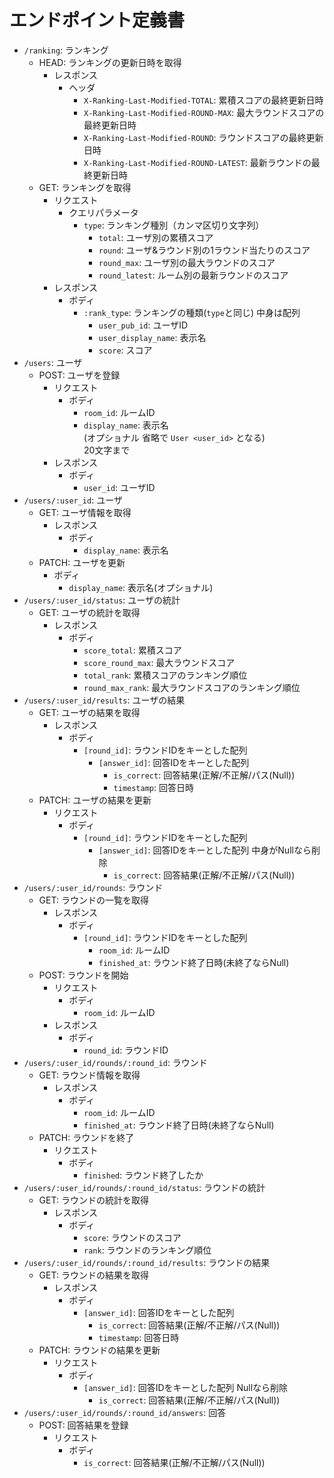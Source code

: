 # エンドポイント定義書

- `/ranking`: ランキング
  - HEAD: ランキングの更新日時を取得
    - レスポンス
      - ヘッダ
        - `X-Ranking-Last-Modified-TOTAL`: 累積スコアの最終更新日時
        - `X-Ranking-Last-Modified-ROUND-MAX`: 最大ラウンドスコアの最終更新日時
        - `X-Ranking-Last-Modified-ROUND`: ラウンドスコアの最終更新日時
        - `X-Ranking-Last-Modified-ROUND-LATEST`: 最新ラウンドの最終更新日時
  - GET: ランキングを取得
    - リクエスト
      - クエリパラメータ
        - `type`: ランキング種別（カンマ区切り文字列）
          - `total`: ユーザ別の累積スコア
          - `round`: ユーザ&ラウンド別の1ラウンド当たりのスコア
          - `round_max`: ユーザ別の最大ラウンドのスコア
          - `round_latest`: ルーム別の最新ラウンドのスコア
    - レスポンス
      - ボディ
        - `:rank_type`: ランキングの種類(`type`と同じ) 中身は配列
          - `user_pub_id`: ユーザID
          - `user_display_name`: 表示名
          - `score`: スコア
- `/users`: ユーザ
  - POST: ユーザを登録
    - リクエスト
      - ボディ
        - `room_id`: ルームID
        - `display_name`: 表示名  
          (オプショナル 省略で `User <user_id>` となる)  
          20文字まで
    - レスポンス
      - ボディ
        - `user_id`: ユーザID
- `/users/:user_id`: ユーザ
  - GET: ユーザ情報を取得
    - レスポンス
      - ボディ
        - `display_name`: 表示名
  - PATCH: ユーザを更新
    - ボディ
      - `display_name`: 表示名(オプショナル)
- `/users/:user_id/status`: ユーザの統計
  - GET: ユーザの統計を取得
    - レスポンス
      - ボディ
        - `score_total`: 累積スコア
        - `score_round_max`: 最大ラウンドスコア
        - `total_rank`: 累積スコアのランキング順位
        - `round_max_rank`: 最大ラウンドスコアのランキング順位
- `/users/:user_id/results`: ユーザの結果
  - GET: ユーザの結果を取得
    - レスポンス
      - ボディ
        - `[round_id]`: ラウンドIDをキーとした配列
          - `[answer_id]`: 回答IDをキーとした配列
            - `is_correct`: 回答結果(正解/不正解/パス(Null))
            - `timestamp`: 回答日時
  - PATCH: ユーザの結果を更新
    - リクエスト
      - ボディ
        - `[round_id]`: ラウンドIDをキーとした配列
          - `[answer_id]`: 回答IDをキーとした配列 中身がNullなら削除
            - `is_correct`: 回答結果(正解/不正解/パス(Null))
- `/users/:user_id/rounds`: ラウンド
  - GET: ラウンドの一覧を取得
    - レスポンス
      - ボディ
        - `[round_id]`: ラウンドIDをキーとした配列
          - `room_id`: ルームID
          - `finished_at`: ラウンド終了日時(未終了ならNull)
  - POST: ラウンドを開始
    - リクエスト
      - ボディ
        - `room_id`: ルームID
    - レスポンス
      - ボディ
        - `round_id`: ラウンドID
- `/users/:user_id/rounds/:round_id`: ラウンド
  - GET: ラウンド情報を取得
    - レスポンス
      - ボディ
        - `room_id`: ルームID
        - `finished_at`: ラウンド終了日時(未終了ならNull)
  - PATCH: ラウンドを終了
    - リクエスト
      - ボディ
        - `finished`: ラウンド終了したか
- `/users/:user_id/rounds/:round_id/status`: ラウンドの統計
  - GET: ラウンドの統計を取得
    - レスポンス
      - ボディ
        - `score`: ラウンドのスコア
        - `rank`: ラウンドのランキング順位
- `/users/:user_id/rounds/:round_id/results`: ラウンドの結果
  - GET: ラウンドの結果を取得
    - レスポンス
      - ボディ
        - `[answer_id]`: 回答IDをキーとした配列
          - `is_correct`: 回答結果(正解/不正解/パス(Null))
          - `timestamp`: 回答日時
  - PATCH: ラウンドの結果を更新
    - リクエスト
      - ボディ
        - `[answer_id]`: 回答IDをキーとした配列 Nullなら削除
          - `is_correct`: 回答結果(正解/不正解/パス(Null))
- `/users/:user_id/rounds/:round_id/answers`: 回答
  - POST: 回答結果を登録
    - リクエスト
      - ボディ
        - `is_correct`: 回答結果(正解/不正解/パス(Null))
